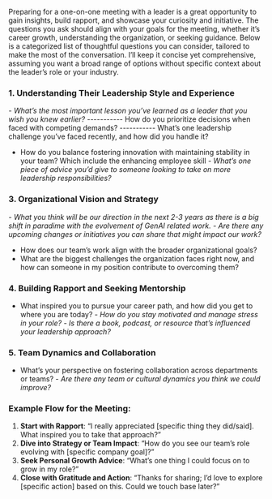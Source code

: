 Preparing for a one-on-one meeting with a leader is a great opportunity to gain insights, build rapport, and showcase your curiosity and initiative. The questions you ask should align with your goals for the meeting, whether it’s career growth, understanding the organization, or seeking guidance. Below is a categorized list of thoughtful questions you can consider, tailored to make the most of the conversation. I’ll keep it concise yet comprehensive, assuming you want a broad range of options without specific context about the leader’s role or your industry.

### 1. **Understanding Their Leadership Style and Experience**
   *- What’s the most important lesson you’ve learned as a leader that you wish you knew earlier?*
   ----------- How do you prioritize decisions when faced with competing demands?
   ----------- What’s one leadership challenge you’ve faced recently, and how did you handle it?
   - How do you balance fostering innovation with maintaining stability in your team? Which include the enhancing employee skill
   *- What’s one piece of advice you’d give to someone looking to take on more leadership responsibilities?*


### 3. **Organizational Vision and Strategy**
   *- What you think will be our direction in the next 2-3 years as there is a big shift in paradime with the evolvement of GenAI related work.*
   *- Are there any upcoming changes or initiatives you can share that might impact our work?*
   - How does our team’s work align with the broader organizational goals?
   - What are the biggest challenges the organization faces right now, and how can someone in my position contribute to overcoming them?

### 4. **Building Rapport and Seeking Mentorship**
   - What inspired you to pursue your career path, and how did you get to where you are today?
   *- How do you stay motivated and manage stress in your role?*
   *- Is there a book, podcast, or resource that’s influenced your leadership approach?*

### 5. **Team Dynamics and Collaboration**
   - What’s your perspective on fostering collaboration across departments or teams?
   *- Are there any team or cultural dynamics you think we could improve?*



### Example Flow for the Meeting:
1. **Start with Rapport**: “I really appreciated [specific thing they did/said]. What inspired you to take that approach?”
2. **Dive into Strategy or Team Impact**: “How do you see our team’s role evolving with [specific company goal]?”
3. **Seek Personal Growth Advice**: “What’s one thing I could focus on to grow in my role?”
4. **Close with Gratitude and Action**: “Thanks for sharing; I’d love to explore [specific action] based on this. Could we touch base later?”

